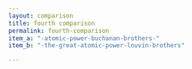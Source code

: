 ```yaml
---
layout: comparison
title: fourth comparison
permalink: fourth-comparison
item_a: "-atomic-power-buchanan-brothers-"
item_b: "-the-great-atomic-power-louvin-brothers"

---
```

<!-- Add an essay or interpretive material below this line,
using HTML or markdown.  Do not modify this file above this line -->

